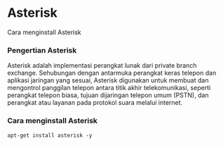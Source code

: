 # Asterisk
Cara menginstall Asterisk
<h3>Pengertian Asterisk</h3>
<p>Asterisk adalah implementasi perangkat lunak dari private branch exchange. Sehubungan dengan antarmuka perangkat keras telepon dan aplikasi jaringan yang sesuai, Asterisk digunakan untuk membuat dan mengontrol panggilan telepon antara titik akhir telekomunikasi, seperti perangkat telepon biasa, tujuan dijaringan telepon umum (PSTN), dan perangkat atau layanan pada protokol suara melalui internet.</p>
<h3>Cara menginstall Asterisk</h3>
<p><code>apt-get install asterisk -y</code></p>

